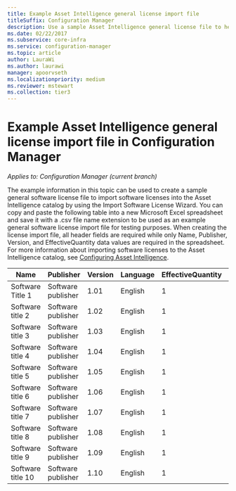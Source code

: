 ```yaml
---
title: Example Asset Intelligence general license import file
titleSuffix: Configuration Manager
description: Use a sample Asset Intelligence general license file to help import software licenses in Configuration Manager.
ms.date: 02/22/2017
ms.subservice: core-infra
ms.service: configuration-manager
ms.topic: article
author: LauraWi
ms.author: laurawi
manager: apoorvseth
ms.localizationpriority: medium
ms.reviewer: mstewart
ms.collection: tier3
---
```

# Example Asset Intelligence general license import file in Configuration Manager

*Applies to: Configuration Manager (current branch)*

The example information in this topic can be used to create a sample general software license file to import software licenses into the Asset Intelligence catalog by using the Import Software License Wizard. You can copy and paste the following table into a new Microsoft Excel spreadsheet and save it with a .csv file name extension to be used as an example general software license import file for testing purposes. When creating the license import file, all header fields are required while only Name, Publisher, Version, and EffectiveQuantity data values are required in the spreadsheet. For more information about importing software licenses to the Asset Intelligence catalog, see [Configuring Asset Intelligence](../../../../core/clients/manage/asset-intelligence/configuring-asset-intelligence.md).

|Name|Publisher|Version|Language|EffectiveQuantity|PONumber|ResellerName|DateOfPurchase|SupportPurchased|SupportExpirationDate|Comments|
|----------|---------------|-------------|--------------|-----------------------|--------------|------------------|--------------------|----------------------|---------------------------|--------------|
|Software Title 1|Software publisher|1.01|English|1|Purchase number|Reseller name|10/10/2010|0|10/10/2012|Comment|
|Software title 2|Software publisher|1.02|English|1|Purchase number|Reseller name|10/10/2010|0|10/10/2012|Comment|
|Software title 3|Software publisher|1.03|English|1|Purchase number|Reseller name|10/10/2010|0|10/10/2012|Comment|
|Software title 4|Software publisher|1.04|English|1|Purchase number|Reseller name|10/10/2010|0|10/10/2012|Comment|
|Software title 5|Software publisher|1.05|English|1|Purchase number|Reseller name|10/10/2010|0|10/10/2012|Comment|
|Software title 6|Software publisher|1.06|English|1|Purchase number|Reseller name|10/10/2010|0|10/10/2012|Comment|
|Software title 7|Software publisher|1.07|English|1|Purchase number|Reseller name|10/10/2010|0|10/10/2012|Comment|
|Software title 8|Software publisher|1.08|English|1|Purchase number|Reseller name|10/10/2010|0|10/10/2012|Comment|
|Software title 9|Software publisher|1.09|English|1|Purchase number|Reseller name|10/10/2010|0|10/10/2012|Comment|
|Software title 10|Software publisher|1.10|English|1|Purchase number|Reseller name|10/10/2010|0|10/10/2012|Comment|
